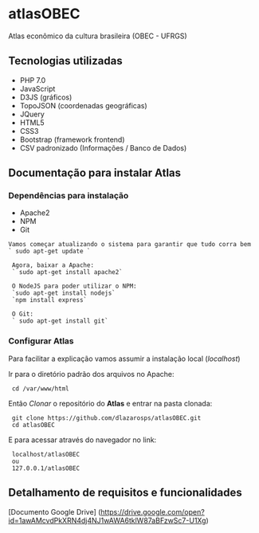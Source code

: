 # atlasOBEC
Atlas econômico da cultura brasileira (OBEC - UFRGS)

## Tecnologias utilizadas

 - PHP 7.0
 - JavaScript
  - D3JS (gráficos)
  - TopoJSON (coordenadas geográficas)
  - JQuery
 - HTML5
 - CSS3
  - Bootstrap (framework frontend)
 - CSV padronizado (Informações / Banco de Dados)


## Documentação para instalar Atlas

### Dependências para instalação

- Apache2
- NPM
- Git

```
Vamos começar atualizando o sistema para garantir que tudo corra bem
` sudo apt-get update `

 Agora, baixar a Apache:
 ` sudo apt-get install apache2`

 O NodeJS para poder utilizar o NPM:
 `sudo apt-get install nodejs`
 `npm install express`

 O Git:
 ` sudo apt-get install git`
```
### Configurar Atlas

Para facilitar a explicação vamos assumir  a instalação local (_localhost_)

 Ir para o diretório padrão dos arquivos no Apache:
 ```
  cd /var/www/html
 ```
 Então _Clonar_ o repositório do **Atlas** e entrar na pasta clonada:
 ```
  git clone https://github.com/dlazarosps/atlasOBEC.git
  cd atlasOBEC
 ```
  E para acessar através do navegador no link:
 ```
  localhost/atlasOBEC
  ou
  127.0.0.1/atlasOBEC
 ```
 
## Detalhamento de requisitos e funcionalidades

[Documento Google Drive] (https://drive.google.com/open?id=1awAMcvdPkXRN4dj4NJ1wAWA6tklW87aBFzwSc7-U1Xg)
